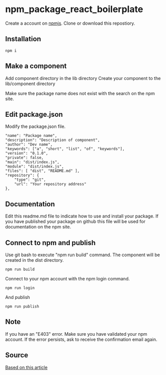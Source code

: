 # npm_package_react_boilerplate

Create a account on [npmjs](https://www.npmjs.com/).
Clone or download this repostiory.

## Installation

```
npm i
```

## Make a component

Add component directory in the lib directory
Create your component to the lib/component directory

Make sure the package name does not exist with the search on the npm site.

## Edit package.json

Modify the package.json file.

```
"name": "Package name",
"description": "Description of component",
"author": "Dev name",
"keywords": ["a", "short", "list", "of", "keywords"],
"version": "0.1.0",
"private": false,
"main": "dist/index.js",
"module": "dist/index.js",
"files": [ "dist", "README.md" ],
"repository": {
    "type": "git",
    "url": "Your repository address"
},
```

## Documentation


Edit this readme.md file to indicate how to use and install your package. If you have published your package on github this file will be used for documentation on the npm site.

## Connect to npm and publish

Use git bash to execute "npm run build" command. The component will be created in the dist directory.

```
npm run build
```

Connect to your npm account with the npm login command.


```
npm run login
```

And publish

```
npm run publish
```

## Note


If you have an "E403" error. Make sure you have validated your npm account. If the error persists, ask to receive the confirmation email again.

## Source


[Based on this article](https://levelup.gitconnected.com/publish-react-components-as-an-npm-package-7a671a2fb7f/)




